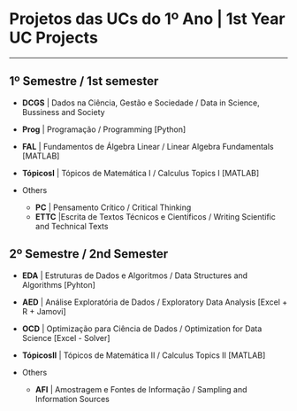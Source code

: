 # Projetos das UCs do 1º Ano | 1st Year UC Projects
---

## 1º Semestre /  1st semester
- **DCGS** | Dados na Ciência, Gestão e Sociedade / Data in Science, Bussiness and Society
- **Prog** | Programação / Programming [Python]
- **FAL** | Fundamentos de Álgebra Linear / Linear Algebra Fundamentals [MATLAB]
- **TópicosI** | Tópicos de Matemática I / Calculus Topics I [MATLAB]

- Others
  - **PC** | Pensamento Crítico / Critical Thinking
  - **ETTC** |Escrita de Textos Técnicos e Científicos / Writing Scientific and Technical Texts


## 2º Semestre /  2nd Semester

- **EDA** | Estruturas de Dados e Algoritmos / Data Structures and Algorithms [Pyhton]

- **AED** | Análise Exploratória de Dados / Exploratory Data Analysis [Excel + R + Jamovi]
- **OCD** | Optimização para Ciência de Dados / Optimization for Data Science [Excel - Solver]
- **TópicosII** | Tópicos de Matemática II / Calculus Topics II [MATLAB]

- Others
  - **AFI** | Amostragem e Fontes de Informação / Sampling and Information Sources
